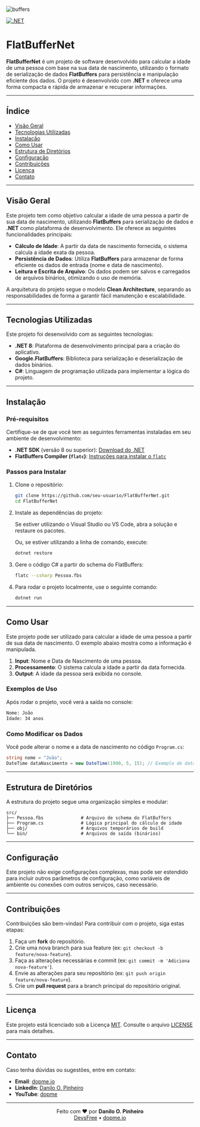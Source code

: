 ![buffers](https://github.com/user-attachments/assets/ea988313-efd9-4df1-8155-e3d3644edb51)

[![.NET](https://github.com/daniloopinheiro/FlatBufferNet/actions/workflows/dotnet.yml/badge.svg)](https://github.com/daniloopinheiro/FlatBufferNet/actions/workflows/dotnet.yml)

# FlatBufferNet

**FlatBufferNet** é um projeto de software desenvolvido para calcular a idade de uma pessoa com base na sua data de nascimento, utilizando o formato de serialização de dados **FlatBuffers** para persistência e manipulação eficiente dos dados. O projeto é desenvolvido com **.NET** e oferece uma forma compacta e rápida de armazenar e recuperar informações.

---

## Índice

- [Visão Geral](#visão-geral)
- [Tecnologias Utilizadas](#tecnologias-utilizadas)
- [Instalação](#instalação)
- [Como Usar](#como-usar)
- [Estrutura de Diretórios](#estrutura-de-diretórios)
- [Configuração](#configuração)
- [Contribuições](#contribuições)
- [Licença](#licença)
- [Contato](#contato)

---

## Visão Geral

Este projeto tem como objetivo calcular a idade de uma pessoa a partir de sua data de nascimento, utilizando **FlatBuffers** para serialização de dados e **.NET** como plataforma de desenvolvimento. Ele oferece as seguintes funcionalidades principais:

- **Cálculo de Idade**: A partir da data de nascimento fornecida, o sistema calcula a idade exata da pessoa.
- **Persistência de Dados**: Utiliza **FlatBuffers** para armazenar de forma eficiente os dados de entrada (nome e data de nascimento).
- **Leitura e Escrita de Arquivo**: Os dados podem ser salvos e carregados de arquivos binários, otimizando o uso de memória.

A arquitetura do projeto segue o modelo **Clean Architecture**, separando as responsabilidades de forma a garantir fácil manutenção e escalabilidade.

---

## Tecnologias Utilizadas

Este projeto foi desenvolvido com as seguintes tecnologias:

- **.NET 8**: Plataforma de desenvolvimento principal para a criação do aplicativo.
- **Google.FlatBuffers**: Biblioteca para serialização e deserialização de dados binários.
- **C#**: Linguagem de programação utilizada para implementar a lógica do projeto.

---

## Instalação

### Pré-requisitos

Certifique-se de que você tem as seguintes ferramentas instaladas em seu ambiente de desenvolvimento:

- **.NET SDK** (versão 8 ou superior): [Download do .NET](https://dotnet.microsoft.com/download)
- **FlatBuffers Compiler (`flatc`)**: [Instruções para instalar o `flatc`](https://google.github.io/flatbuffers/)

### Passos para Instalar

1. Clone o repositório:

   ```bash
   git clone https://github.com/seu-usuario/FlatBufferNet.git
   cd FlatBufferNet
   ```

2. Instale as dependências do projeto:

   Se estiver utilizando o Visual Studio ou VS Code, abra a solução e restaure os pacotes.

   Ou, se estiver utilizando a linha de comando, execute:

   ```bash
   dotnet restore
   ```

3. Gere o código C# a partir do schema do FlatBuffers:

   ```bash
   flatc --csharp Pessoa.fbs
   ```

4. Para rodar o projeto localmente, use o seguinte comando:

   ```bash
   dotnet run
   ```

---

## Como Usar

Este projeto pode ser utilizado para calcular a idade de uma pessoa a partir de sua data de nascimento. O exemplo abaixo mostra como a informação é manipulada.

1. **Input**: Nome e Data de Nascimento de uma pessoa.
2. **Processamento**: O sistema calcula a idade a partir da data fornecida.
3. **Output**: A idade da pessoa será exibida no console.

### Exemplos de Uso

Após rodar o projeto, você verá a saída no console:

```bash
Nome: João
Idade: 34 anos
```

### Como Modificar os Dados

Você pode alterar o nome e a data de nascimento no código `Program.cs`:

```csharp
string nome = "João";
DateTime dataNascimento = new DateTime(1990, 5, 15); // Exemplo de data de nascimento
```

---

## Estrutura de Diretórios

A estrutura do projeto segue uma organização simples e modular:

```
src/
├── Pessoa.fbs              # Arquivo de schema do FlatBuffers
├── Program.cs              # Lógica principal do cálculo de idade
├── obj/                    # Arquivos temporários de build
└── bin/                    # Arquivos de saída (binários)
```

---

## Configuração

Este projeto não exige configurações complexas, mas pode ser estendido para incluir outros parâmetros de configuração, como variáveis de ambiente ou conexões com outros serviços, caso necessário.

---

## Contribuições

Contribuições são bem-vindas! Para contribuir com o projeto, siga estas etapas:

1. Faça um **fork** do repositório.
2. Crie uma nova branch para sua feature (ex: `git checkout -b feature/nova-feature`).
3. Faça as alterações necessárias e commit (ex: `git commit -m 'Adiciona nova-feature'`).
4. Envie as alterações para seu repositório (ex: `git push origin feature/nova-feature`).
5. Crie um **pull request** para a branch principal do repositório original.

---

## Licença

Este projeto está licenciado sob a Licença [MIT](LICENSE). Consulte o arquivo [LICENSE](LICENSE) para mais detalhes.

---

## Contato

Caso tenha dúvidas ou sugestões, entre em contato:

- **Email**: [dopme.io](mailto:daniloopinheiro@dopme.io)
- **LinkedIn**: [Danilo O. Pinheiro](https://www.linkedin.com/in/daniloopinheiro/)
- **YouTube**: [dopme](https://www.youtube.com/@dopme-io)

---

<p align="center"> Feito com ❤️ por <strong>Danilo O. Pinheiro</strong><br/> <a href="https://devsfree.com.br" target="_blank">DevsFree</a> • <a href="https://dopme.io" target="_blank">dopme.io</a> </p>
